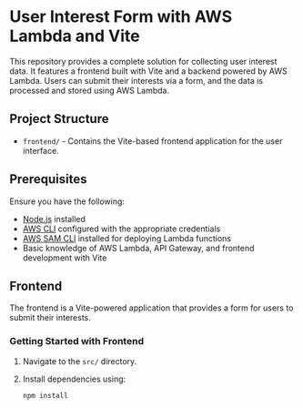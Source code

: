 # User Interest Form with AWS Lambda and Vite

This repository provides a complete solution for collecting user interest data. It features a frontend built with Vite and a backend powered by AWS Lambda. Users can submit their interests via a form, and the data is processed and stored using AWS Lambda.

## Project Structure

- `frontend/` - Contains the Vite-based frontend application for the user interface.

## Prerequisites

Ensure you have the following:

- [Node.js](https://nodejs.org/) installed
- [AWS CLI](https://aws.amazon.com/cli/) configured with the appropriate credentials
- [AWS SAM CLI](https://aws.amazon.com/serverless/sam/) installed for deploying Lambda functions
- Basic knowledge of AWS Lambda, API Gateway, and frontend development with Vite

## Frontend

The frontend is a Vite-powered application that provides a form for users to submit their interests.

### Getting Started with Frontend

1. Navigate to the `src/` directory.
2. Install dependencies using:

   ```bash
   npm install
